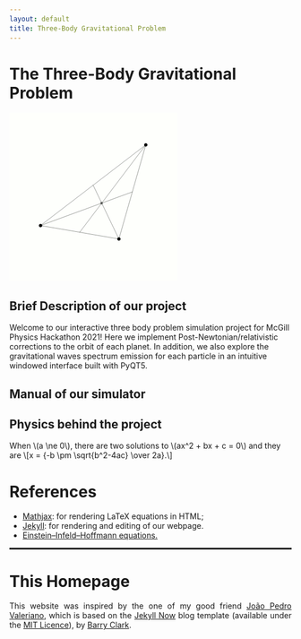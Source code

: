 ```yaml
---
layout: default
title: Three-Body Gravitational Problem
---
```


<h1>The Three-Body Gravitational Problem</h1>

<img src="/mcgill/3body.gif" alt="Loading" title="Loading" class="center" />


<h2>Brief Description of our project</h2>


Welcome to our interactive three body problem simulation project for McGill Physics Hackathon 2021! Here we implement Post-Newtonian/relativistic corrections to the orbit of each planet. In addition, we also explore the gravitational waves spectrum emission for each particle in an intuitive windowed interface built with PyQT5.

<h2>Manual of our simulator </h2>

<h2>Physics behind the project</h2>

<html>
<head>
  <meta charset="utf-8">
  <meta name="viewport" content="width=device-width">
  <title>MathJax example</title>
  <script src="https://polyfill.io/v3/polyfill.min.js?features=es6"></script>
  <script id="MathJax-script" async
          src="https://cdn.jsdelivr.net/npm/mathjax@3/es5/tex-mml-chtml.js">
  </script>
</head>
<body>
<p>
  When \(a \ne 0\), there are two solutions to \(ax^2 + bx + c = 0\) and they are
  \[x = {-b \pm \sqrt{b^2-4ac} \over 2a}.\]
</p>
</body>



<h1>References</h1>

<ul>
  <li> <a target="_blank" href="https://www.mathjax.org/">Mathjax</a>:
for rendering LaTeX equations in HTML;</li>
  <li><a target="_blank" href="https://github.com/jekyll/jekyll">Jekyll</a>:
for rendering and editing of our webpage.</li>
  <li><a target="_blank" href="https://en.wikipedia.org/wiki/Einstein%E2%80%93Infeld%E2%80%93Hoffmann_equations">Einstein–Infeld–Hoffmann equations.</a>
</li>
    </ul>

    
<hr style="border: 1px solid" noshade>
  


<h1>This Homepage</h1>
<p style="text-align:justify">This website was inspired by the one of my good friend <a href="https://joaovaleriano.github.io/">João Pedro Valeriano</a>, which is based on the <a href="https://github.com/barryclark/jekyll-now">Jekyll Now</a> blog template (available under the <a href="https://opensource.org/licenses/MIT">MIT Licence</a>), by <a href="https://github.com/barryclark">Barry Clark</a>.</p>
